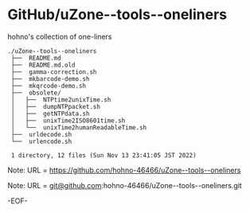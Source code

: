 # GitHub/uZone--tools--oneliners

hohno's collection of one-liners

    ./uZone--tools--oneliners
     ├──  README.md
     ├──  README.md.old
     ├──  gamma-correction.sh
     ├──  mkbarcode-demo.sh
     ├──  mkqrcode-demo.sh
     ├──  obsolete/
     │   ├──  NTPtime2unixTime.sh
     │   ├──  dumpNTPpacket.sh
     │   ├──  getNTPdata.sh
     │   ├──  unixTime2ISO8601time.sh
     │   └──  unixTime2humanReadableTime.sh
     ├──  urldecode.sh
     └──  urlencode.sh
     
     1 directory, 12 files (Sun Nov 13 23:41:05 JST 2022)


Note: URL = https://github.com/hohno-46466/uZone--tools--oneliners

Note: URL = git@github.com:hohno-46466/uZone--tools--oneliners.git

-EOF-
